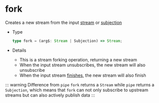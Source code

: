 # fork

Creates a new stream from the input [stream](/en/api/stream#stream) or [subjection](/en/api/stream#subjection)

- Type

  ```typescript
  type fork = (arg$: Stream | Subjection) => Stream;
  ```

- Details

  - This is a stream forking operation, returning a new stream
  - When the input stream unsubscribes, the new stream will also unsubscribe
  - When the input stream [finishes](/en/guide/base#completion), the new stream will also finish

::: warning Difference from `pipe`
`fork` returns a `Stream` while `pipe` returns a `Subjection`, which means that `fork` can not only subscribe to upstream streams but can also actively publish data
:::

